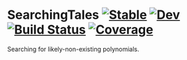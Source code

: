 # SearchingTales [![Stable](https://img.shields.io/badge/docs-stable-blue.svg)](https://LauraBMo.github.io/SearchingTales.jl/stable/) [![Dev](https://img.shields.io/badge/docs-dev-blue.svg)](https://LauraBMo.github.io/SearchingTales.jl/dev/) [![Build Status](https://github.com/LauraBMo/SearchingTales.jl/actions/workflows/CI.yml/badge.svg?branch=main)](https://github.com/LauraBMo/SearchingTales.jl/actions/workflows/CI.yml?query=branch%3Amain) [![Coverage](https://codecov.io/gh/LauraBMo/SearchingTales.jl/branch/main/graph/badge.svg)](https://codecov.io/gh/LauraBMo/SearchingTales.jl)

Searching for likely-non-existing polynomials.
